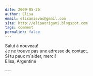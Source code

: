 ```yaml
---
date: 2009-05-26
author: Elisa
email: elisanievas@gmail.com
site: http://elisaorigami.blogspot.com
tags: comment
permalink: false
---
```


<p>Salut à nouveau!<br />
Je ne trouve pas une adresse de contact.<br />
Si tu peux m´aider, merci!<br />
Elisa, Argentine</p>
---